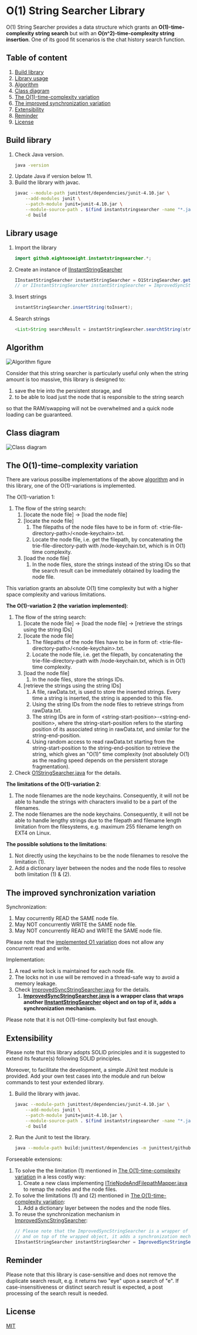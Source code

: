 # O(1) String Searcher Library

O(1) String Searcher provides a data structure which grants an **O(1)-time-complexity string search** but with an **O(n^2)-time-complexity string insertion**. One of its good fit scenarios is the chat history search function.

## Table of content

1. [Build library](#build-library)
1. [Library usage](#library-usage)
1. [Algorithm](#algorithm)
1. [Class diagram](#class-diagram)
1. [The O(1)-time-complexity variation](#the-o1-time-complexity-variation)
1. [The improved synchronization variation](#the-improved-synchronization-variation)
1. [Extensibility](#extensibility)
1. [Reminder](#reminder)
1. [License](#license)

## Build library

1. Check Java version.
    ```bash
    java -version
    ```
1. Update Java if version below 11.
1. Build the library with javac.
    ```bash cd <O(1)-string-searcher-directory>
    javac --module-path junittest/dependencies/junit-4.10.jar \
        --add-modules junit \
        --patch-module junit=junit-4.10.jar \
        --module-source-path . $(find instantstringsearcher -name "*.java") \
        -d build
    ```

## Library usage

1. Import the library
    ```java
    import github.eightoooeight.instantstringsearcher.*;
    ```
1. Create an instance of [IInstantStringSearcher][i-instant-string-searcher-java]
    ```java
    IInstantStringSearcher instantStringSearcher = O1StringSearcher.getInstance();
    // or IInstantStringSearcher instantStringSearcher = ImprovedSyncStringSearcher.getInstance();
    ```
1. Insert strings
    ```java
    instantStringSearcher.insertString(toInsert);
    ```
1. Search strings
    ```java
    <List>String searchResult = instantStringSearcher.searchtString(strToSearch);
    ```

## Algorithm

![Algorithm figure][algo-figure]

Consider that this string searcher is particularly useful only when the string amount is too massive, this library is designed to:

1. save the trie into the persistent storage, and
1. to be able to load just the node that is responsible to the string search

so that the RAM/swapping will not be overwhelmed and a quick node loading can be guaranteed.

## Class diagram

![Class diagram][class-diagram]

## The O(1)-time-complexity variation

There are various possilbe implementations of the above [algorithm](#algorithm) and in this library, one of the O(1)-variations is implemented.

The O(1)-variation 1:

1. The flow of the string search:
    1. [locate the node file] -> [load the node file]
    1. [locate the node file]
        1. The filepaths of the node files have to be in form of:  \<trie-file-directory-path\>/\<node-keychain\>.txt.
        1. Locate the node file, i.e. get the filepath, by concatenating the trie-file-directory-path with /node-keychain.txt, which is in O(1) time complexity.
    1. [load the node file]
        1. In the node files, store the strings instead of the string IDs so that the search result can be immediately obtained by loading the node file.

This variation grants an absolute O(1) time complexity but with a higher space complexity and various limitations.

**The O(1)-variation 2 (the variation implemented)**:

1. The flow of the string search:
    1. [locate the node file] -> [load the node file] -> [retrieve the strings using the string IDs]
    1. [locate the node file]
        1. The filepaths of the node files have to be in form of:  \<trie-file-directory-path\>/\<node-keychain\>.txt.
        1. Locate the node file, i.e. get the filepath, by concatenating the trie-file-directory-path with /node-keychain.txt, which is in O(1) time complexity.
    1. [load the node file]
        1. In the node files, store the strings IDs.
    1. [retrieve the strings using the string IDs]
        1. A file, rawData.txt, is used to store the inserted strings. Every time a string is inserted, the string is appended to this file.
        1. Using the string IDs from the node files to retrieve strings from rawData.txt.
        1. The string IDs are in form of \<string-start-position\>-\<string-end-position\>, where the string-start-position refers to the starting position of its associated string in rawData.txt, and similar for the string-end-position.
        1. Using random access to read rawData.txt starting from the string-start-position to the string-end-position to retrieve the string, which gives an "O(1)" time complexity (not absolutely O(1) as the reading speed depends on the persistent storage fragmentation).
1. Check [O1StringSearcher.java][o1-string-searcher-java] for the details.

**The limitations of the O(1)-variation 2**:

1. The node filenames are the node keychains. Consequently, it will not be able to handle the strings with characters invalid to be a part of the filenames.
1. The node filenames are the node keychains. Consequently, it will not be able to handle lengthy strings due to the filepath and filename length limitation from the filesystems, e.g. maximum 255 filename length on EXT4 on Linux.

**The possible solutions to the limitations**:

1. Not directly using the keychains to be the node filenames to resolve the limitation (1).
1. Add a dictionary layer between the nodes and the node files to resolve both limitation (1) & (2).

## The improved synchronization variation

Synchronization:

1. May cocurrently READ the SAME node file.
1. May NOT concurrently WRITE the SAME node file.
1. May NOT concurrently READ and WRITE the SAME node file.

Please note that the [implemented O1 variation](#the-o1-time-complexity-variation) does not allow any concurrent read and write.

Implementation:

1. A read write lock is maintained for each node file.
1. The locks not in use will be removed in a thread-safe way to avoid a memory leakage.
1. Check [ImprovedSyncStringSearcher.java][improved-sync-string-searcher-java] for the details.
    1. **[ImprovedSyncStringSearcher.java][improved-sync-string-searcher-java] is a wrapper class that wraps another [IInstantStringSearcher][i-instant-string-searcher-java] object and on top of it, adds a synchronization mechanism.**


Please note that it is not O(1)-time-complexity but fast enough.

## Extensibility

Please note that this library adopts SOLID principles and it is suggested to extend its feature(s) following SOLID principles.

Moreover, to facilitate the development, a simple JUnit test module is provided. Add your own test cases into the module and run below commands to test your extended library.
1. Build the library with javac.
    ```bash cd <O(1)-string-searcher-directory>
    javac --module-path junittest/dependencies/junit-4.10.jar \
        --add-modules junit \
        --patch-module junit=junit-4.10.jar \
        --module-source-path . $(find instantstringsearcher -name "*.java")  $(find junittest -name "*.java") \
        -d build
    ```
1. Run the Junit to test the library.
    ```bash
    java --module-path build:junittest/dependencies -m junittest/github.eightoooeight.instantstringsearcher.junittest.TestRunner
    ```


Forseeable extensions:

1. To solve the the limitation (1) mentioned in [The O(1)-time-complexity variation](#the-o1-time-complexity-variation) in a less costly way:
    1. Create a new class implementing [ITrieNodeAndFilepathMapper.java][i-trie-node-and-filepath-mapper-java] to remap the nodes and the node files.
1. To solve the limitations (1) and (2) mentioned in [The O(1)-time-complexity variation](#the-o1-time-complexity-variation):
    1. Add a dictionary layer between the nodes and the node files.
1. To reuse the synchronization mechanism in [ImprovedSyncStringSearcher][improved-sync-string-searcher-java]:
    ```java
    // Please note that the ImprovedSyncStringSearcher is a wrapper of another IInstantStringSearcher object
    // and on top of the wrapped object, it adds a synchronization mechanism.
    IInstantStringSearcher instantStringSearcher = ImprovedSyncStringSearcher(your_custom_string_searcher_instance);
    ```

## Reminder

Please note that this library is case-sensitive and does not remove the duplicate search result, e.g. it returns two "eye" upon a search of "e". If case-insensitiveness or distinct search result is expected, a post processing of the search result is needed.

## License

[MIT][MIT-license]

[MIT-license]: <LICENSE>
[class-diagram]: <docs/class-diagram.png>
[algo-figure]: <docs/algo.png>
[improved-sync-string-searcher-java]: <instantstringsearcher/github/eightoooeight/instantstringsearcher/ImprovedSyncStringSearcher.java>
[o1-string-searcher-java]: <instantstringsearcher/github/eightoooeight/instantstringsearcher/O1StringSearcher.java>
[i-instant-string-searcher-java]: <instantstringsearcher/github/eightoooeight/instantstringsearcher/IInstantStringSearcher.java>
[i-trie-node-and-filepath-mapper-java]: <instantstringsearcher/github/eightoooeight/instantstringsearcher/trienode/ITrieNodeAndFilepathMapper.java>
